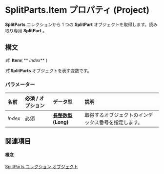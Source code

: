 
# SplitParts.Item プロパティ (Project)

 **SplitParts** コレクションから 1 つの **SplitPart** オブジェクトを取得します。読み取り専用 **SplitPart** 。


## 構文

 _式_. **Item**( ** _Index_** )

 _式_ **SplitParts** オブジェクトを表す変数です。


### パラメーター



|**名前**|**必須 / オプション**|**データ型**|**説明**|
|:-----|:-----|:-----|:-----|
| _Index_|必須|**長整数型 (Long)**|取得するオブジェクトのインデックス番号を指定します。|

## 関連項目


#### 概念


[SplitParts コレクション オブジェクト](bc36310c-9289-a363-f2d6-c8a0991725e5.md)